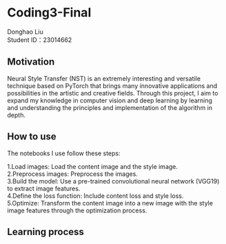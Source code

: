 # Coding3-Final
Donghao Liu  
Student ID：23014662
## Motivation
Neural Style Transfer (NST) is an extremely interesting and versatile technique based on PyTorch that brings many innovative applications and possibilities in the artistic and creative fields. Through this project, I aim to expand my knowledge in computer vision and deep learning by learning and understanding the principles and implementation of the algorithm in depth.  
## How to use
The notebooks I use follow these steps:  
  
1.Load images: Load the content image and the style image.  
2.Preprocess images: Preprocess the images.  
3.Build the model: Use a pre-trained convolutional neural network (VGG19) to extract image features.  
4.Define the loss function: Include content loss and style loss.  
5.Optimize: Transform the content image into a new image with the style image features through the optimization process.  
## Learning process
